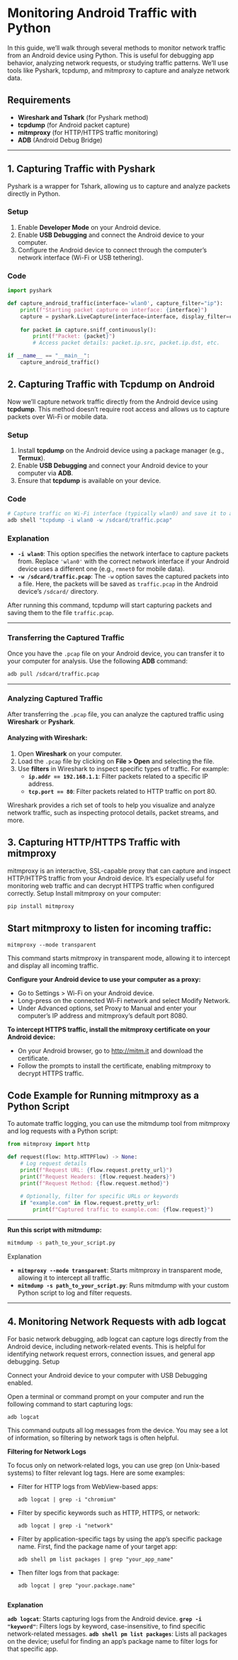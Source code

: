 # Monitoring Android Traffic with Python

In this guide, we’ll walk through several methods to monitor network traffic from an Android device using Python. This is useful for debugging app behavior, analyzing network requests, or studying traffic patterns. We’ll use tools like Pyshark, tcpdump, and mitmproxy to capture and analyze network data.

## Requirements
- **Wireshark and Tshark** (for Pyshark method)
- **tcpdump** (for Android packet capture)
- **mitmproxy** (for HTTP/HTTPS traffic monitoring)
- **ADB** (Android Debug Bridge)

---

## 1. Capturing Traffic with Pyshark

Pyshark is a wrapper for Tshark, allowing us to capture and analyze packets directly in Python.

### Setup
1. Enable **Developer Mode** on your Android device.
2. Enable **USB Debugging** and connect the Android device to your computer.
3. Configure the Android device to connect through the computer’s network interface (Wi-Fi or USB tethering).

### Code
```python
import pyshark

def capture_android_traffic(interface='wlan0', capture_filter="ip"):
    print(f"Starting packet capture on interface: {interface}")
    capture = pyshark.LiveCapture(interface=interface, display_filter=capture_filter)
    
    for packet in capture.sniff_continuously():
        print(f"Packet: {packet}")
        # Access packet details: packet.ip.src, packet.ip.dst, etc.

if __name__ == "__main__":
    capture_android_traffic()
```

## 2. Capturing Traffic with **Tcpdump** on Android

Now we’ll capture network traffic directly from the Android device using **tcpdump**. This method doesn’t require root access and allows us to capture packets over Wi-Fi or mobile data.

### Setup
1. Install **tcpdump** on the Android device using a package manager (e.g., **Termux**).
2. Enable **USB Debugging** and connect your Android device to your computer via **ADB**.
3. Ensure that **tcpdump** is available on your device.

### Code
```bash
# Capture traffic on Wi-Fi interface (typically wlan0) and save it to a file
adb shell "tcpdump -i wlan0 -w /sdcard/traffic.pcap"
```


### Explanation
- **`-i wlan0`**: This option specifies the network interface to capture packets from. Replace `'wlan0'` with the correct network interface if your Android device uses a different one (e.g., `rmnet0` for mobile data).
- **`-w /sdcard/traffic.pcap`**: The `-w` option saves the captured packets into a file. Here, the packets will be saved as `traffic.pcap` in the Android device’s `/sdcard/` directory.

After running this command, tcpdump will start capturing packets and saving them to the file `traffic.pcap`.

---


### Transferring the Captured Traffic
Once you have the `.pcap` file on your Android device, you can transfer it to your computer for analysis. Use the following **ADB** command:

```bash
adb pull /sdcard/traffic.pcap

```
---


### Analyzing Captured Traffic

After transferring the `.pcap` file, you can analyze the captured traffic using **Wireshark** or **Pyshark**.

#### Analyzing with **Wireshark**:
1. Open **Wireshark** on your computer.
2. Load the `.pcap` file by clicking on **File > Open** and selecting the file.
3. Use **filters** in Wireshark to inspect specific types of traffic. For example:
   - **`ip.addr == 192.168.1.1`**: Filter packets related to a specific IP address.
   - **`tcp.port == 80`**: Filter packets related to HTTP traffic on port 80.

Wireshark provides a rich set of tools to help you visualize and analyze network traffic, such as inspecting protocol details, packet streams, and more.



## 3. Capturing HTTP/HTTPS Traffic with mitmproxy

mitmproxy is an interactive, SSL-capable proxy that can capture and inspect HTTP/HTTPS traffic from your Android device. It’s especially useful for monitoring web traffic and can decrypt HTTPS traffic when configured correctly.
Setup
Install mitmproxy on your computer:

```bash
pip install mitmproxy
```

## Start mitmproxy to listen for incoming traffic:
```shell
mitmproxy --mode transparent
```
This command starts mitmproxy in transparent mode, allowing it to intercept and display all incoming traffic.



**Configure your Android device to use your computer as a proxy:**
- Go to Settings > Wi-Fi on your Android device.
- Long-press on the connected Wi-Fi network and select Modify Network.
- Under Advanced options, set Proxy to Manual and enter your computer’s IP address and mitmproxy’s default port 8080.

**To intercept HTTPS traffic, install the mitmproxy certificate on your Android device:**
- On your Android browser, go to http://mitm.it and download the certificate.
- Follow the prompts to install the certificate, enabling mitmproxy to decrypt HTTPS traffic.



## Code Example for Running mitmproxy as a Python Script

To automate traffic logging, you can use the mitmdump tool from mitmproxy and log requests with a Python script:

```python 
from mitmproxy import http

def request(flow: http.HTTPFlow) -> None:
    # Log request details
    print(f"Request URL: {flow.request.pretty_url}")
    print(f"Request Headers: {flow.request.headers}")
    print(f"Request Method: {flow.request.method}")
    
    # Optionally, filter for specific URLs or keywords
    if "example.com" in flow.request.pretty_url:
        print(f"Captured traffic to example.com: {flow.request}")
```

---

**Run this script with mitmdump:**
```bash
mitmdump -s path_to_your_script.py
```


Explanation
- **`mitmproxy --mode transparent`**: Starts mitmproxy in transparent mode, allowing it to intercept all traffic.
- **`mitmdump -s path_to_your_script.py`**: Runs mitmdump with your custom Python script to log and filter requests.

---

## 4. Monitoring Network Requests with adb logcat

For basic network debugging, adb logcat can capture logs directly from the Android device, including network-related events. This is helpful for identifying network request errors, connection issues, and general app debugging.
Setup

Connect your Android device to your computer with USB Debugging enabled.

Open a terminal or command prompt on your computer and run the following command to start capturing logs:
```
adb logcat
```
This command outputs all log messages from the device. You may see a lot of information, so filtering by network tags is often helpful.


    

**Filtering for Network Logs**

To focus only on network-related logs, you can use grep (on Unix-based systems) to filter relevant log tags. Here are some examples:

- Filter for HTTP logs from WebView-based apps:
    ```
    adb logcat | grep -i "chromium"
    ```

- Filter by specific keywords such as HTTP, HTTPS, or network:
    ```
    adb logcat | grep -i "network"
    ```

- Filter by application-specific tags by using the app’s specific package name. First, find the package name of your target app:
    ```
    adb shell pm list packages | grep "your_app_name"
    ```
    
- Then filter logs from that package:
    ```
    adb logcat | grep "your.package.name"


**Explanation**

**`adb logcat`**: Starts capturing logs from the Android device.
**`grep -i "keyword"`**: Filters logs by keyword, case-insensitive, to find specific network-related messages.
**`adb shell pm list packages`**: Lists all packages on the device; useful for finding an app’s package name to filter logs for that specific app.
